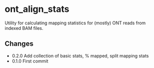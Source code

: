 # ont_align_stats

Utility for calculating mapping statistics for (mostly) ONT reads from indexed BAM files.

## Changes

 - 0.2.0 Add collection of basic stats, % mapped, split mapping stats
 - 0.1.0 First commit

